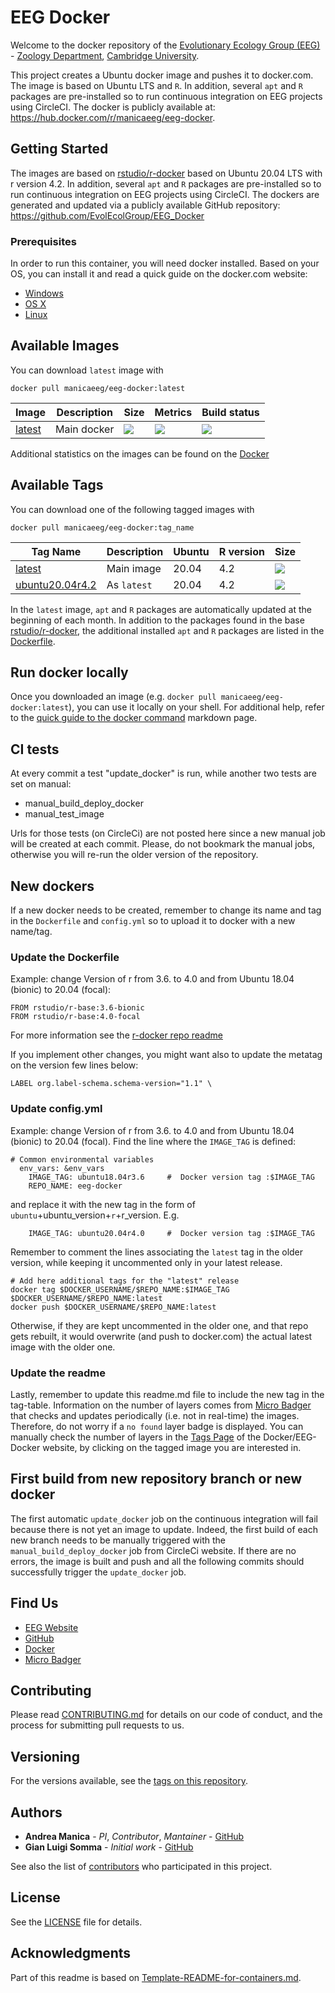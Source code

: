 # EEG Docker

Welcome to the docker repository of the [Evolutionary Ecology Group (EEG)](http://www.eeg.zoo.cam.ac.uk/) - [Zoology Department](http://www.zoo.cam.ac.uk), [Cambridge University](http://www.cam.ac.uk).

This project creates a Ubuntu docker image and pushes it to docker.com.
The image is based on Ubuntu LTS and `R`. In addition, several `apt` and `R` packages are pre-installed so to run continuous integration on EEG projects using CircleCI. 
The docker is publicly available at: https://hub.docker.com/r/manicaeeg/eeg-docker. 

## Getting Started

The images are based on [rstudio/r-docker](https://github.com/rstudio/r-docker) based on Ubuntu 20.04 LTS with r version 4.2. In addition, several `apt` and `R` packages are pre-installed so to run continuous integration on EEG projects using CircleCI. The dockers are generated and updated via a publicly available GitHub repository: https://github.com/EvolEcolGroup/EEG_Docker


### Prerequisites

In order to run this container, you will need docker installed. Based on your OS, you can install it and read a quick guide on the docker.com website:

* [Windows](https://docs.docker.com/windows/started)
* [OS X](https://docs.docker.com/mac/started/)
* [Linux](https://docs.docker.com/linux/started/)

[comment]: <> (### Usage)
[comment]: <> (#### Container Parameters #### Environment Variables #### Volumes #### Useful File Locations)

## Available Images 

You can download `latest` image with

```docker pull manicaeeg/eeg-docker:latest```

Image            | Description                               | Size   | Metrics | Build status 
---------------- | ----------------------------------------- | ------ | ------- | --------------
[latest](https://hub.docker.com/repository/docker/manicaeeg/eeg-docker/) | Main docker | [![](https://img.shields.io/docker/image-size/manicaeeg/eeg-docker/latest?style=plastic)](#) | [![](https://img.shields.io/docker/pulls/manicaeeg/eeg-docker?style=plastic)](#) | [![](https://img.shields.io/docker/automated/manicaeeg/eeg-docker?style=plastic)](#)

Additional statistics on the images can be found on the [Docker](https://hub.docker.com/r/manicaeeg/eeg-docker)

## Available Tags

You can download one of the following tagged images with

```docker pull manicaeeg/eeg-docker:tag_name```

Tag Name         | Description                  | Ubuntu   | R version | Size 
---------------- | ---------------------------- | -------- | --------- | -------
[latest](https://hub.docker.com/repository/docker/manicaeeg/eeg-docker/) | Main image | 20.04 | 4.2 |[![](https://img.shields.io/docker/image-size/manicaeeg/eeg-docker/latest?style=plastic)](#)
[ubuntu20.04r4.2](https://hub.docker.com/repository/docker/manicaeeg/eeg-docker/) | As `latest` | 20.04 | 4.2 |[![](https://img.shields.io/docker/image-size/manicaeeg/eeg-docker/ubuntu20.04r4.2?style=plastic)](#)


[comment]: <> (## Built With)
[comment]: <> (List the software and the version numbers that are in this container v0.3.2)

In the `latest` image, `apt` and `R` packages are automatically updated at the beginning of each month.
In addition to the packages found in the base [rstudio/r-docker](https://github.com/rstudio/r-docker), the additional installed `apt` and `R` packages are listed in the [Dockerfile](https://github.com/EvolEcolGroup/EEG_Docker/blob/master/Dockerfile).

## Run docker locally

Once you downloaded an image (e.g. `docker pull manicaeeg/eeg-docker:latest`), you can use it locally on your shell.
For additional help, refer to the [quick guide to the docker command](Docker-quick-guide.md) markdown page.

## CI tests 

At every commit a test "update_docker" is run, while another two tests are set on manual:
- manual_build_deploy_docker
- manual_test_image

Urls for those tests (on CircleCi) are not posted here since a new manual job will be created at each commit. Please, do not bookmark the manual jobs, otherwise you will re-run the older version of the repository.

## New dockers

If a new docker needs to be created, remember to change its name and tag in the  `Dockerfile` and `config.yml` so to upload it to docker with a new name/tag. 

### Update the Dockerfile

Example: change Version of r from 3.6. to 4.0 and from Ubuntu 18.04 (bionic) to 20.04 (focal):

```
FROM rstudio/r-base:3.6-bionic 
FROM rstudio/r-base:4.0-focal 
```

For more information see the [r-docker repo readme](https://github.com/rstudio/r-docker)

If you implement other changes, you might want also to update the metatag on the version few lines below:

```
LABEL org.label-schema.schema-version="1.1" \
```
### Update config.yml

Example: change Version of r from 3.6. to 4.0 and from Ubuntu 18.04 (bionic) to 20.04 (focal).
Find the line where the `IMAGE_TAG` is defined:
```
# Common environmental variables
  env_vars: &env_vars
    IMAGE_TAG: ubuntu18.04r3.6     #  Docker version tag :$IMAGE_TAG
    REPO_NAME: eeg-docker
```
and replace it with the new tag in the form of `ubuntu`+ubuntu_version+`r`+r_version. E.g. 
```
    IMAGE_TAG: ubuntu20.04r4.0     #  Docker version tag :$IMAGE_TAG
```

Remember to comment the lines associating the `latest` tag in the older version, while keeping it uncommented only in your latest release. 
```
# Add here additional tags for the "latest" release
docker tag $DOCKER_USERNAME/$REPO_NAME:$IMAGE_TAG $DOCKER_USERNAME/$REPO_NAME:latest
docker push $DOCKER_USERNAME/$REPO_NAME:latest 
```
Otherwise, if they are kept uncommented in the older one, and that repo gets rebuilt, it would overwrite (and push to docker.com) the actual latest image with the older one.

### Update the readme

Lastly, remember to update this readme.md file to include the new tag in the tag-table. Information on the number of layers comes from [Micro Badger](https://microbadger.com/images/manicaeeg/eeg-docker) that checks and updates periodically (i.e. not in real-time) the images. Therefore, do not worry if a `no found` layer badge is displayed. You can manually check the number of layers in the [Tags Page](https://hub.docker.com/repository/docker/manicaeeg/eeg-docker/tags) of the   Docker/EEG-Docker website, by clicking on the tagged image you are interested in.

## First build from new repository branch or new docker 
The first automatic `update_docker` job on the continuous integration will fail because there is not yet an image to update.
Indeed, the first build of each new branch needs to be manually triggered with the `manual_build_deploy_docker` job from CircleCi website. If there are no errors, the image is built and push and all the following commits should successfully trigger the `update_docker` job.

## Find Us

* [EEG Website](http://www.eeg.zoo.cam.ac.uk/)
* [GitHub](https://github.com/EvolEcolGroup/EEG_Docker)
* [Docker](https://hub.docker.com/r/manicaeeg/eeg-docker)
* [Micro Badger](https://microbadger.com/images/manicaeeg/eeg-docker)

## Contributing

Please read [CONTRIBUTING.md](https://github.com/EvolEcolGroup/EEG_Docker/CONTRIBUTING.md) for details on our code of conduct, and the process for submitting pull requests to us.

## Versioning

For the versions available, see the [tags on this repository](https://github.com/EvolEcolGroup/EEG_Docker/tags). 

## Authors

* **Andrea Manica** - *PI*, *Contributor*, *Mantainer* - [GitHub](https://github.com/dramanica)
* **Gian Luigi Somma** - *Initial work*  - [GitHub](https://github.com/orion434)

See also the list of [contributors](https://github.com/EvolEcolGroup/EEG_Docker/graphs/contributors) who 
participated in this project.

## License

[comment]: <> (This project is licensed under the MIT License - )
See the [LICENSE](https://github.com/EvolEcolGroup/EEG_Docker/LICENSE) file for details.

## Acknowledgments

Part of this readme is based on [Template-README-for-containers.md](https://gist.github.com/PurpleBooth/ea518ae68a49029bae95#file-template-readme-for-containers-md).
